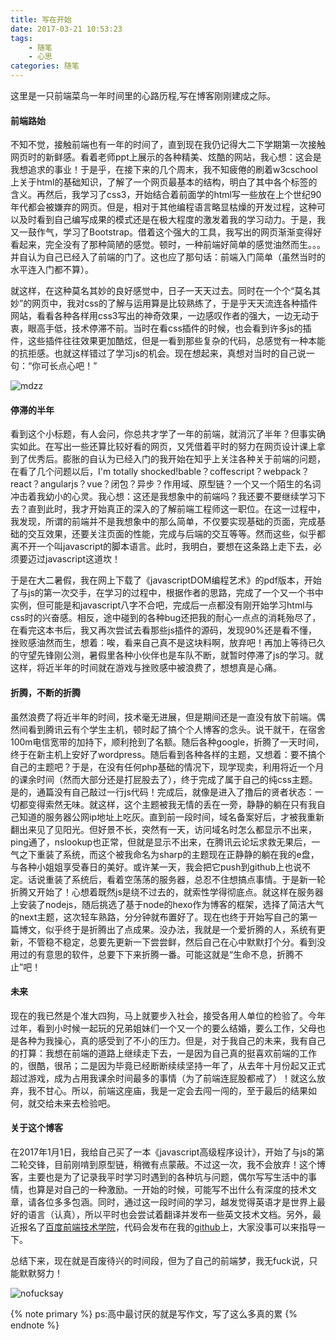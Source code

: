 ```yaml
---
title: 写在开始
date: 2017-03-21 10:53:23
tags:
	- 随笔
	- 心思
categories: 随笔
---
```


[ife]: http://ife.baidu.com/
[github]: https://github.com/maxutian
[mdzz]: https://www.tuchuang001.com/images/2017/03/21/92a000a4879c157e753.jpg
[nofucksay]: https://www.tuchuang001.com/images/2017/03/21/uploads2Ffull_emotion2Femotion_pic2F80862F1-1F12G94340.jpg

这里是一只前端菜鸟一年时间里的心路历程,写在博客刚刚建成之际。

#### 前端路始

不知不觉，接触前端也有一年的时间了，直到现在我仍记得大二下学期第一次接触网页时的新鲜感。看着老师ppt上展示的各种精美、炫酷的网站，我心想：这会是我想追求的事业！于是乎，在接下来的几个周末，我不知疲倦的刷着w3cschool上关于html的基础知识，了解了一个网页最基本的结构，明白了其中各个标签的含义。再然后，我学习了css3，开始结合着前面学的html写一些放在上个世纪90年代都会被嫌弃的网页。但是，相对于其他编程语言略显枯燥的开发过程，这种可以及时看到自己编写成果的模式还是在极大程度的激发着我的学习动力。于是，我又一鼓作气，学习了Bootstrap。借着这个强大的工具，我写出的网页渐渐变得好看起来，完全没有了那种简陋的感觉。顿时，一种前端好简单的感觉油然而生。。。并自认为自己已经入了前端的门了。这也应了那句话：前端入门简单（虽然当时的水平连入门都不算）。

就这样，在这种莫名其妙的良好感觉中，日子一天天过去。同时在一个个“莫名其妙”的网页中，我对css的了解与运用算是比较熟练了，于是乎天天流连各种插件网站，看看各种各样用css3写出的神奇效果，一边感叹作者的强大，一边无动于衷，眼高手低，技术停滞不前。当时在看css插件的时候，也会看到许多js的插件，这些插件往往效果更加酷炫，但是一看到那些复杂的代码，总感觉有一种本能的抗拒感。也就这样错过了学习js的机会。现在想起来，真想对当时的自己说一句：“你可长点心吧！”

<!--more-->

![mdzz][mdzz]

#### 停滞的半年

看到这个小标题，有人会问，你总共才学了一年的前端，就消沉了半年？但事实确实如此。在写出一些还算比较好看的网页，又凭借着平时的努力在网页设计课上拿到了优秀后。膨胀的自认为已经入门的我开始在知乎上关注各种关于前端的问题，在看了几个问题以后，I'm totally shocked!bable？coffescript？webpack？react？angularjs？vue？闭包？异步？作用域、原型链？一个又一个陌生的名词冲击着我幼小的心灵。我心想：这还是我想象中的前端吗？我还要不要继续学习下去？直到此时，我才开始真正的深入的了解前端工程师这一职位。在这一过程中，我发现，所谓的前端并不是我想象中的那么简单，不仅要实现基础的页面，完成基础的交互效果，还要关注页面的性能，完成与后端的交互等等。然而这些，似乎都离不开一个叫javascript的脚本语言。此时，我明白，要想在这条路上走下去，必须要迈过javascript这道坎！

于是在大二暑假，我在网上下载了《javascriptDOM编程艺术》的pdf版本，开始了与js的第一次交手，在学习的过程中，根据作者的思路，完成了一个又一个书中实例，但可能是和javascript八字不合吧，完成后一点都没有刚开始学习html与css时的兴奋感。相反，途中碰到的各种bug还把我的耐心一点点的消耗殆尽了，在看完这本书后，我又再次尝试去看那些js插件的源码，发现90%还是看不懂，挫败感油然而生，想着：唉，看来自己真不是这块料啊，放弃吧！再加上等待已久的守望先锋刚公测，暑假里各种小伙伴也是车队不断，就暂时停滞了js的学习。就这样，将近半年的时间就在游戏与挫败感中被浪费了，想想真是心痛。

#### 折腾，不断的折腾

虽然浪费了将近半年的时间，技术毫无进展，但是期间还是一直没有放下前端。偶然间看到腾讯云有个学生主机，顿时起了搞个个人博客的念头。说干就干，在宿舍100m电信宽带的加持下，顺利抢到了名额。随后各种google，折腾了一天时间，终于在新主机上安好了wordpress。随后看到各种各样的主题，又想着：要不搞个自己的主题吧？于是，在没有任何php基础的情况下，现学现卖，利用将近一个月的课余时间（然而大部分还是打屁股去了），终于完成了属于自己的纯css主题。是的，通篇没有自己敲过一行js代码！完成后，就像是进入了撸后的贤者状态：一切都变得索然无味。就这样，这个主题被我无情的丢在一旁，静静的躺在只有我自己知道的服务器公网ip地址上吃灰。直到前一段时间，域名备案好后，才被我重新翻出来见了见阳光。但好景不长，突然有一天，访问域名时怎么都显示不出来，ping通了，nslookup也正常，但就是显示不出来，在腾讯云论坛求救无果后，一气之下重装了系统，而这个被我命名为sharp的主题现在正静静的躺在我的e盘，与各种小姐姐享受春日的美好。或许某一天，我会把它push到github上也说不定。话说重装了系统后，看着空荡荡的服务器，总忍不住想搞点事情。于是新一轮折腾又开始了！心想着既然js是绕不过去的，就索性学得彻底点。就这样在服务器上安装了nodejs，随后挑选了基于node的hexo作为博客的框架，选择了简洁大气的next主题，这次轻车熟路，分分钟就布置好了。现在也终于开始写自己的第一篇博文，似乎终于是折腾出了点成果。没办法，我就是一个爱折腾的人，系统有更新，不管稳不稳定，总要先更新一下尝尝鲜，然后自己在心中默默打个分。看到没用过的有意思的软件，总要下下来折腾一番。可能这就是“生命不息，折腾不止”吧！

#### 未来

现在的我已然是个准大四狗，马上就要步入社会，接受各用人单位的检验了。今年过年，看到小时候一起玩的兄弟姐妹们一个又一个的要么结婚，要么工作，父母也是各种为我操心，真的感受到了不小的压力。但是，对于我自己的未来，我有自己的打算：我想在前端的道路上继续走下去，一是因为自己真的挺喜欢前端的工作的，很酷，很吊；二是因为毕竟已经断断续续坚持一年了，从去年十月份起又正式超过游戏，成为占用我课余时间最多的事情（为了前端连屁股都戒了）！就这么放弃，我不甘心。所以，前端这座庙，我是一定会去闯一闯的，至于最后的结果如何，就交给未来去检验吧。

#### 关于这个博客

在2017年1月1日，我给自己买了一本《javascript高级程序设计》，开始了与js的第二轮交锋，目前刚啃到原型链，稍微有点蒙蔽。不过这一次，我不会放弃！这个博客，主要也是为了记录我平时学习时遇到的各种坑与问题，偶尔写写生活中的事情，也算是对自己的一种激励。一开始的时候，可能写不出什么有深度的技术文章，请各位多多包涵。同时，通过这一段时间的学习，越发觉得英语才是世界上最好的语言（认真），所以平时也会尝试着翻译并发布一些英文技术文档。另外，最近报名了[百度前端技术学院][ife]，代码会发布在我的[github][github]上，大家没事可以来指导一下。

总结下来，现在就是百废待兴的时间段，但为了自己的前端梦，我无fuck说，只能默默努力！

![nofucksay][nofucksay]

{% note primary %} ps:高中最讨厌的就是写作文，写了这么多真的累 {% endnote %}